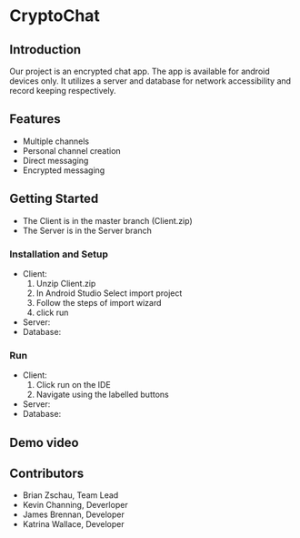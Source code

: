 # CryptoChat

## Introduction

Our project is an encrypted chat app. The app is available for android devices only. It utilizes a server and database for network accessibility and record keeping respectively.

## Features
* Multiple channels
* Personal channel creation
* Direct messaging
* Encrypted messaging

## Getting Started
* The Client is in the master branch (Client.zip)
* The Server is in the Server branch

### Installation and Setup
* Client:
  1. Unzip Client.zip
  2. In Android Studio Select import project
  3. Follow the steps of import wizard
  4. click run
* Server:
* Database:
### Run
* Client:
  1. Click run on the IDE
  2. Navigate using the labelled buttons
* Server:
* Database:

## Demo video



## Contributors

* Brian Zschau, Team Lead
* Kevin Channing, Deverloper
* James Brennan, Developer
* Katrina Wallace, Developer
